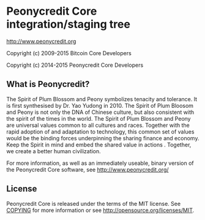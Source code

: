 Peonycredit Core integration/staging tree
========================================

http://www.peonycredit.org

Copyright (c) 2009-2015 Bitcoin Core Developers

Copyright (c) 2014-2015 Peonycredit Core Developers


What is Peonycredit?
-------------------
The Spirit of Plum Blossom and Peony symbolizes tenacity and tolerance. It is first synthesised by Dr. Yao Yudong in 2010. The Spirit of Plum Bloosom and Peony is not only the DNA of Chinese culture, but also consistent with the spirit of the times in the world. The Spirit of Plum Blossom and Peony are universal values common to all cultures and races. Together with the rapid adoption of and adaptation to technology, this common set of values would be the binding forces underpinning the sharing finance and economy. Keep the Spirit in mind and embed the shared value in actions . Together, we create a better human civilization. 

For more information, as well as an immediately useable, binary version of
the Peonycredit Core software, see http://www.peonycredit.org/

License
-------

Peonycredit Core is released under the terms of the MIT license. See [COPYING](COPYING) for more
information or see http://opensource.org/licenses/MIT.